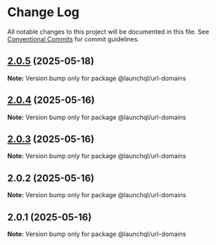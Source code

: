 # Change Log

All notable changes to this project will be documented in this file.
See [Conventional Commits](https://conventionalcommits.org) for commit guidelines.

## [2.0.5](https://github.com/launchql/launchql/compare/@launchql/url-domains@2.0.4...@launchql/url-domains@2.0.5) (2025-05-18)

**Note:** Version bump only for package @launchql/url-domains





## [2.0.4](https://github.com/launchql/launchql/compare/@launchql/url-domains@2.0.3...@launchql/url-domains@2.0.4) (2025-05-16)

**Note:** Version bump only for package @launchql/url-domains





## [2.0.3](https://github.com/launchql/launchql/compare/@launchql/url-domains@2.0.2...@launchql/url-domains@2.0.3) (2025-05-16)

**Note:** Version bump only for package @launchql/url-domains





## 2.0.2 (2025-05-16)

**Note:** Version bump only for package @launchql/url-domains





## 2.0.1 (2025-05-16)

**Note:** Version bump only for package @launchql/url-domains
